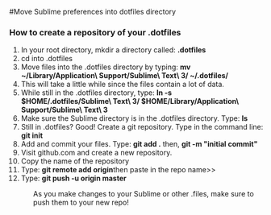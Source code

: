 #Move Sublime preferences into dotfiles directory
<h3>How to create a repository of your .dotfiles</h3>

<ol>
	<li>In your root directory, mkdir a directory called: <strong>.dotfiles</strong></li>
	<li>cd into .dotfiles</li>
	<li>Move files into the .dotfiles directory by typing: <strong>mv ~/Library/Application\ Support/Sublime\ Text\ 3/ ~/.dotfiles/</strong></li>
	<li>This will take a little while since the files contain a lot of data.</li>
	<li>While still in the .dotfiles directory, type: <strong>ln -s $HOME/.dotfiles/Sublime\ Text\ 3/ $HOME/Library/Application\ Support/Sublime\ Text\ 3</strong></li>
	<li>Make sure the Sublime directory is in the .dotfiles directory. Type: <strong>ls</strong></li>
	<li>Still in .dotfiles? Good! Create a git repository. Type in the command line: <strong>git init</strong></li>
	<li>Add and commit your files. Type: <strong>git add .</strong> then, <strong>git -m "initial commit"</strong></li>
	<li>Visit github.com and create a new repository.</li>
	<li>Copy the name of the repository</li>
	<li>Type: <strong>git remote add origin</strong>then paste in the repo name>></li>
	<li>Type: <strong>git push -u origin master</strong></li>
<ol>
<p>As you make changes to your Sublime or other .files, make sure to push them to your new repo!</p>